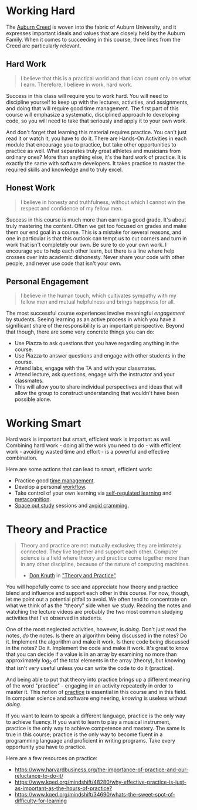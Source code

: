 # Working Hard

The [Auburn Creed](http://www.auburn.edu/main/welcome/creed.php) is woven into
the fabric of Auburn University, and it expresses important ideals and values
that are closely held by the Auburn Family. When it comes to succeeding in
this course, three lines from the Creed are particularly relevant.

## Hard Work

> I believe that this is a practical world and that I can count only on what I
earn. Therefore, I believe in work, hard work. 

Success in this class will require you to work hard. You will need to
discipline yourself to keep up with the lectures, activities, and assignments,
and doing that will require good time management. The first part of this
course will emphasize a systematic, disciplined approach to developing code,
so you will need to take that seriously and apply it to your own work.

And don't forget that learning this material requires practice. You can't just
read it or watch it, you have to do it. There are Hands-On Activities in each
module that encourage you to practice, but take other opportunities to
practice as well. What separates truly great athletes and musicians from
ordinary ones? More than anything else, it's the hard work of practice. It is
exactly the same with software developers. It takes practice to master the
required skills and knowledge and to truly excel.

## Honest Work

> I believe in honesty and truthfulness, without which I cannot win the
respect and confidence of my fellow men. 

Success in this course is much more than earning a good grade. It's about
truly mastering the content. Often we get too focused on grades and make them
our end goal in a course. This is a mistake for several reasons, and one in
particular is that this outlook can tempt us to cut corners and turn in work
that isn't completely our own. Be sure to do your own work. I encourage you to
help each other learn, but there is a line where help crosses over into
academic dishonesty. Never share your code with other people, and never use
code that isn't your own.

## Personal Engagement

> I believe in the human touch, which cultivates sympathy with my fellow men
and mutual helpfulness and brings happiness for all. 

The most successful course experiences involve meaningful *engagement* by 
students. Seeing learning as an active process in which you have a significant
share of the responsibility is an important perspective. Beyond that though,
there are some very concrete things you can do:

- Use Piazza to ask questions that you have regarding anything in the course.
- Use Piazza to answer questions and engage with other students in the course.
- Attend labs, engage with the TA and with your classmates.
- Attend lecture, ask questions, engage with the instructor and your classmates.
- This will allow you to share individual perspectives and ideas that will allow the group to construct understanding that wouldn't have been possible alone.


# Working Smart

Hard work is important but smart, efficient work is important as well.
Combining hard work - doing all the work you need to do - with efficient work - avoiding 
wasted time and effort - is a powerful and effective combination.

Here are some actions that can lead to smart, efficient work:

- Practice good [time management](https://en.wikipedia.org/wiki/Time_management).
- Develop a personal [workflow](https://en.wikipedia.org/wiki/Workflow).
- Take control of your own learning via [self-regulated learning](https://en.wikipedia.org/wiki/Self-regulated_learning) and [metacognition](https://en.wikipedia.org/wiki/Metacognition).
- [Space out study](https://en.wikipedia.org/wiki/Spacing_effect) sessions and [avoid cramming](https://www.bbc.com/future/article/20140917-the-worst-way-to-learn).


# Theory and Practice

> Theory and practice are not mutually exclusive; they are intimately connected. They live together and support each other. Computer science is a field where theory and practice come together more than in any other discipline, because of the nature of computing machines.
>
> - [Don Knuth](https://en.wikipedia.org/wiki/Donald_Knuth) in ["Theory and Practice"](https://doi.org/10.1016/0304-3975(91)90295-D) 

You will hopefully come to see and appreciate how theory and practice blend
and influence and support each other in this course. For now, though, let me
point out a potential pitfall to avoid. We often tend to concentrate on what
we think of as the "theory" side when we study. Reading the notes and watching
the lecture videos are probably the two most common studying activities that
I've observed in students. 

One of the most neglected activities, however, is *doing*. Don't just read the
notes, *do* the notes. Is there an algorithm being discussed in the notes? Do
it. Implement the algorithm and make it work. Is there code being discussed in
the notes? Do it. Implement the code and make it work. It's great to know that
you can decide if a value is in an array by examining no more than
approximately *log*<sub>2</sub> of the total elements in the array (theory),
but knowing that isn't very useful unless you can write the code to do it
(practice).

And being able to put that theory into practice brings up a different meaning
of the word "practice" - engaging in an activity repeatedly in order to master
it. This notion of
[practice](https://en.wikipedia.org/wiki/Practice_(learning_method))  is
essential in this course and in this field. In computer science and software
engineering,  *knowing* is useless without *doing*. 

If you want to learn to speak a different language, practice is the only way
to achieve fluency. If you want to learn to play a musical instrument,
practice is the only way to achieve competence and mastery. The same is true
in this course; practice is the only way to become fluent in a programming
language and proficient in writing programs. Take every opportunity you have
to practice.

Here are a few resources on practice:

- <https://www.harvardbusiness.org/the-importance-of-practice-and-our-reluctance-to-do-it/>
- <https://www.kqed.org/mindshift/48280/why-effective-practice-is-just-as-important-as-the-hours-of-practice?>
- <https://www.kqed.org/mindshift/34690/whats-the-sweet-spot-of-difficulty-for-learning>
<!-- - https://www.apa.org/education/k12/practice-acquisition -->
